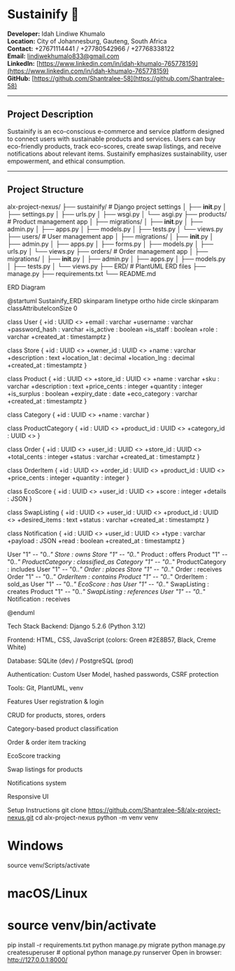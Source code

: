 # Sustainify 🌱

**Developer:** Idah Lindiwe Khumalo  
**Location:** City of Johannesburg, Gauteng, South Africa  
**Contact:** +27671114441 / +27780542966 / +27768338122  
**Email:** lindiwekhumalo833@gmail.com  
**LinkedIn:** [https://www.linkedin.com/in/idah-khumalo-765778159](https://www.linkedin.com/in/idah-khumalo-765778159)  
**GitHub:** [https://github.com/Shantralee-58](https://github.com/Shantralee-58)  

---

## Project Description

Sustainify is an eco-conscious e-commerce and service platform designed to connect users with sustainable products and services. Users can buy eco-friendly products, track eco-scores, create swap listings, and receive notifications about relevant items. Sustainify emphasizes sustainability, user empowerment, and ethical consumption.

---

## Project Structure

alx-project-nexus/
├── sustainify/                # Django project settings
│   ├── __init__.py
│   ├── settings.py
│   ├── urls.py
│   ├── wsgi.py
│   └── asgi.py
├── products/                  # Product management app
│   ├── migrations/
│   ├── __init__.py
│   ├── admin.py
│   ├── apps.py
│   ├── models.py
│   ├── tests.py
│   └── views.py
├── users/                     # User management app
│   ├── migrations/
│   ├── __init__.py
│   ├── admin.py
│   ├── apps.py
│   ├── forms.py
│   ├── models.py
│   ├── urls.py
│   └── views.py
├── orders/                    # Order management app
│   ├── migrations/
│   ├── __init__.py
│   ├── admin.py
│   ├── apps.py
│   ├── models.py
│   ├── tests.py
│   └── views.py
├── ERD/                       # PlantUML ERD files
├── manage.py
├── requirements.txt
└── README.md

ERD Diagram

@startuml Sustainify_ERD
skinparam linetype ortho
hide circle
skinparam classAttributeIconSize 0

class User {
  +id : UUID <<PK>>
  +email : varchar
  +username : varchar
  +password_hash : varchar
  +is_active : boolean
  +is_staff : boolean
  +role : varchar
  +created_at : timestamptz
}

class Store {
  +id : UUID <<PK>>
  +owner_id : UUID <<FK>>
  +name : varchar
  +description : text
  +location_lat : decimal
  +location_lng : decimal
  +created_at : timestamptz
}

class Product {
  +id : UUID <<PK>>
  +store_id : UUID <<FK>>
  +name : varchar
  +sku : varchar
  +description : text
  +price_cents : integer
  +quantity : integer
  +is_surplus : boolean
  +expiry_date : date
  +eco_category : varchar
  +created_at : timestamptz
}

class Category {
  +id : UUID <<PK>>
  +name : varchar
}

class ProductCategory {
  +id : UUID <<PK>>
  +product_id : UUID <<FK>>
  +category_id : UUID <<FK>>
}

class Order {
  +id : UUID <<PK>>
  +user_id : UUID <<FK>>
  +store_id : UUID <<FK>>
  +total_cents : integer
  +status : varchar
  +created_at : timestamptz
}

class OrderItem {
  +id : UUID <<PK>>
  +order_id : UUID <<FK>>
  +product_id : UUID <<FK>>
  +price_cents : integer
  +quantity : integer
}

class EcoScore {
  +id : UUID <<PK>>
  +user_id : UUID <<FK>>
  +score : integer
  +details : JSON
}

class SwapListing {
  +id : UUID <<PK>>
  +user_id : UUID <<FK>>
  +product_id : UUID <<FK>>
  +desired_items : text
  +status : varchar
  +created_at : timestamptz
}

class Notification {
  +id : UUID <<PK>>
  +user_id : UUID <<FK>>
  +type : varchar
  +payload : JSON
  +read : boolean
  +created_at : timestamptz
}

User "1" -- "0..*" Store : owns
Store "1" -- "0..*" Product : offers
Product "1" -- "0..*" ProductCategory : classified_as
Category "1" -- "0..*" ProductCategory : includes
User "1" -- "0..*" Order : places
Store "1" -- "0..*" Order : receives
Order "1" -- "0..*" OrderItem : contains
Product "1" -- "0..*" OrderItem : sold_as
User "1" -- "0..*" EcoScore : has
User "1" -- "0..*" SwapListing : creates
Product "1" -- "0..*" SwapListing : references
User "1" -- "0..*" Notification : receives

@enduml

Tech Stack
Backend: Django 5.2.6 (Python 3.12)

Frontend: HTML, CSS, JavaScript (colors: Green #2E8B57, Black, Creme White)

Database: SQLite (dev) / PostgreSQL (prod)

Authentication: Custom User Model, hashed passwords, CSRF protection

Tools: Git, PlantUML, venv

Features
User registration & login

CRUD for products, stores, orders

Category-based product classification

Order & order item tracking

EcoScore tracking

Swap listings for products

Notifications system

Responsive UI

Setup Instructions
git clone https://github.com/Shantralee-58/alx-project-nexus.git
cd alx-project-nexus
python -m venv venv
# Windows
source venv/Scripts/activate
# macOS/Linux
# source venv/bin/activate
pip install -r requirements.txt
python manage.py migrate
python manage.py createsuperuser  # optional
python manage.py runserver
Open in browser: http://127.0.0.1:8000/

